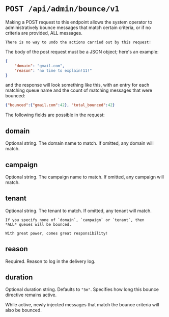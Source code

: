 # `POST /api/admin/bounce/v1`

Making a POST request to this endpoint allows the system operator
to administratively bounce messages that match certain criteria,
or if no criteria are provided, ALL messages.

```admonish danger
There is no way to undo the actions carried out by this request!
```

The body of the post request must be a JSON object; here's an example:

```json
{
    "domain": "gmail.com",
    "reason": "no time to explain!11!"
}
```

and the response will look something like this, with an entry for
each matching queue name and the count of matching messages that
were bounced:

```json
{"bounced":{"gmail.com":42}, "total_bounced":42}
```

The following fields are possible in the request:

## domain

Optional string. The domain name to match.
If omitted, any domain will match.

## campaign

Optional string. The campaign name to match.
If omitted, any campaign will match.

## tenant

Optional string. The tenant to match.
If omitted, any tenant will match.

```admonish danger
If you specify none of `domain`, `campaign` or `tenant`, then
*ALL* queues will be bounced.

With great power, comes great responsibility!
```

## reason

Required. Reason to log in the delivery log.

## duration

Optional duration string. Defaults to `"5m"`.
Specifies how long this bounce directive remains active.

While active, newly injected messages that match the
bounce criteria will also be bounced.

